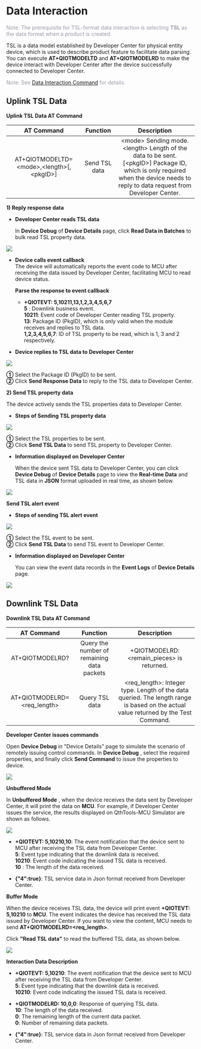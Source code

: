 # Data Interaction

<font color=#999AAA >Note: The prerequisite for TSL-format data interaction is selecting __TSL__  as the data format when a product is created.</font>

TSL is a data model established by Developer Center for physical entity device, which is used to describe product feature to  facilitate data parsing. You can execute __AT+QIOTMODELTD__ and __AT+QIOTMODELRD__  to make the device interact with Developer Center after the device successfully connected to Developer Center.

<font color=#999AAA >Note: See [Data Interaction Command](/en/deviceDevelop/nb/AT/API/nb-at-04.md) for details.</font>


## **Uplink TSL Data**

__Uplink TSL Data AT Command__

|                   AT Command                   |   Function    |                         Description                          |
| :--------------------------------------------: | :-----------: | :----------------------------------------------------------: |
| AT+QIOTMODELTD=\<mode\>,\<length\>[,\<pkgID\>] | Send TSL data | \<mode\> Sending mode.<br/>\<length\> Length of the data to be sent.<br/>[\<pkgID\>] Package ID, which is only required when the device needs to reply to data request from Developer Center. |

__1) Reply response data__ 

* __Developer Center reads TSL data__

  In __Device Debug__ of __Device Details__ page, click __Read Data in Batches__ to bulk read TSL property data.

  

<a data-fancybox title="img" href="/en/deviceDevelop/nb/speediness_ctwing/resource/picture-20.png"><img src="/en/deviceDevelop/nb/speediness_ctwing/resource/picture-20.png"></a>


* __Device calls event callback__	
  The device will automatically reports the event code to MCU after receiving the data issued by Developer Center, facilitating MCU to read device status.

  __Parse the response to event callback__

  * __+QIOTEVT: 5,10211,13,1,2,3,4,5,6,7__ <br>
    __5__ : Downlink business event.<br>
    __10211__: Event code of Developer Center reading TSL property.<br>
    __13__: Package ID (PkgID), which is only valid when the module receives and replies to TSL data.<br>
    __1,2,3,4,5,6,7__: ID of TSL property to be read, which is 1, 3 and 2 respectively.<br>

* __Device replies to TSL data to Developer Center__

<a data-fancybox title="img" href="/en/deviceDevelop/nb/speediness_ctwing/resource/picture-21.png"><img src="/en/deviceDevelop/nb/speediness_ctwing/resource/picture-21.png"></a>

__①__ Select the Package ID (PkgID) to be sent.<br>
__②__ Click __Send Response Data__ to reply to the TSL data to Developer Center.



__2) Send TSL property data__

The device actively sends the TSL properties data to Developer Center.

* __Steps of Sending TSL property data__

<a data-fancybox title="img" href="/en/deviceDevelop/nb/speediness_ctwing/resource/picture-22.png"><img src="/en/deviceDevelop/nb/speediness_ctwing/resource/picture-22.png"></a>

__①__ Select the TSL properties to be sent.<br>
__②__ Click __Send TSL Data__ to send TSL property to Developer Center.



* __Information displayed on Developer Center__

  When the device sent TSL data to Developer Center, you can click __Device Debug__ of __Device Details__ page to view the  __Real-time Data__ and TSL data in __JSON__ format uploaded in real time, as shown below.

<a data-fancybox title="img" href="/en/deviceDevelop/nb/speediness_ctwing/resource/picture-23.png"><img src="/en/deviceDevelop/nb/speediness_ctwing/resource/picture-23.png"></a>




__Send TSL alert event__


* __Steps of sending TSL alert event__

<a data-fancybox title="img" href="/en/deviceDevelop/nb/speediness_ctwing/resource/picture-24.png"><img src="/en/deviceDevelop/nb/speediness_ctwing/resource/picture-24.png"></a>

__①__ Select the TSL event to be sent.<br>
__②__ Click __Send TSL Data__ to send TSL event to Developer Center.


* __Information displayed on Developer Center__

  You can view the event data records in the __Event Logs__ of __Device Details__ page.

<a data-fancybox title="img" href="/en/deviceDevelop/nb/speediness_ctwing/resource/picture-25.png"><img src="/en/deviceDevelop/nb/speediness_ctwing/resource/picture-25.png"></a>



## **Downlink TSL Data**

__Downlink TSL Data AT Command__

|          AT Command           |                  Function                  |                         Description                          |
| :---------------------------: | :----------------------------------------: | :----------------------------------------------------------: |
|        AT+QIOTMODELRD?        | Query the number of remaining data packets |         +QIOTMODELRD: \<remain_pieces\> is returned.         |
| AT+QIOTMODELRD=\<req_length\> |               Query TSL data               | \<req_length\>: Integer type. Length of the data queried. The length range is based on the actual value returned by the Test Command. |

__Developer Center issues commands__

Open __Device Debug__ in "Device Details" page to simulate the scenario of remotely issuing control commands. In __Device Debug__ , select the required properties, and finally click __Send Command__ to issue the properties to device.

<a data-fancybox title="img" href="/en/deviceDevelop/nb/speediness_ctwing/resource/picture-26.png"><img src="/en/deviceDevelop/nb/speediness_ctwing/resource/picture-26.png"></a>



__Unbuffered Mode__ 

In __Unbuffered Mode__ , when the device receives the data sent by Developer Center, it will print the data on __MCU__. For example, if Developer Center issues the service, the results displayed on QthTools-MCU Simulator are shown as follows.


<a data-fancybox title="img" href="/en/deviceDevelop/nb/speediness_ctwing/resource/picture-27.png"><img src="/en/deviceDevelop/nb/speediness_ctwing/resource/picture-27.png"></a>



* __+QIOTEVT: 5,10210,10__: The event notification that the device sent to MCU after receiving the TSL data from Developer Center.<br>
  __5__: Event type indicating that the downlink data is received.<br>
  __10210__: Event code indicating the issued TSL data is received.<br>
  __10__ : The length of the data received.<br>

* __{"4":true}__: TSL service data in  Json format received from Developer Center.

__Buffer Mode__

When the device receives TSL data, the device will print event __+QIOTEVT: 5,10210__ to __MCU__. The event indicates the device has received the TSL data issued by Developer Center. If you want to view the content, MCU needs to send __AT+QIOTMODELRD=\<req_length\>__.

Click __"Read TSL data"__ to read the buffered TSL data, as shown below.

<a data-fancybox title="img" href="/en/deviceDevelop/nb/speediness_ctwing/resource/picture-28.png"><img src="/en/deviceDevelop/nb/speediness_ctwing/resource/picture-28.png"></a>


__Interaction Data Description__

* __+QIOTEVT: 5,10210__: The event notification that the device sent to MCU after receiving the TSL data from Developer Center.<br>
  __5__: Event type indicating that the downlink data is received.<br>
  __10210__: Event code indicating the issued TSL data is received.<br>

* __+QIOTMODELRD: 10,0,0__: Response of querying TSL data.<br>
  __10__: The length of the data received.<br>
  __0__: The remaining length of the current data packet.<br>
  __0__: Number of remaining data packets.<br>

* __{"4":true}__: TSL service data in  Json format received from Developer Center.